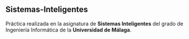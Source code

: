 ## Sistemas-Inteligentes
Práctica realizada en la asignatura de **Sistemas Inteligentes** del grado de Ingeniería Informática de la **Universidad de Málaga**.
